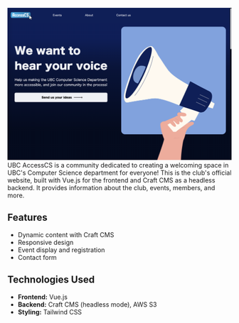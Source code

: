 ![](homepage.png)
UBC AccessCS is a community dedicated to creating a welcoming space in UBC's Computer Science department for everyone! This is the club's official website, built with Vue.js for the frontend and Craft CMS as a headless backend. It provides information about the club, events, members, and more.

## Features
- Dynamic content with Craft CMS
- Responsive design
- Event display and registration
- Contact form

## Technologies Used
- **Frontend:** Vue.js
- **Backend:** Craft CMS (headless mode), AWS S3
- **Styling:** Tailwind CSS
